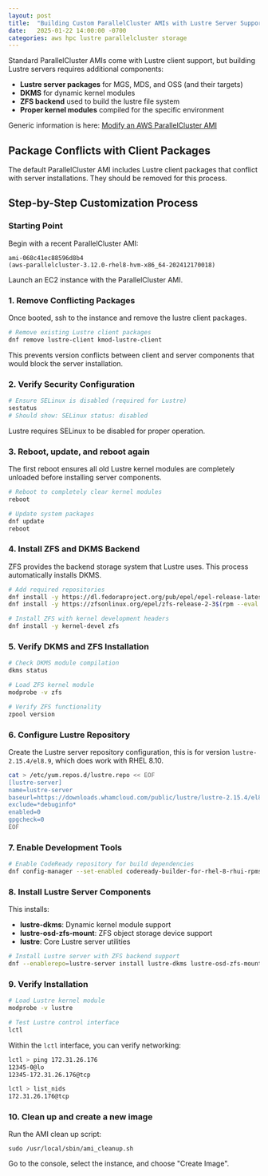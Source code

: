 ```yaml
---
layout: post
title:  "Building Custom ParallelCluster AMIs with Lustre Server Support"
date:   2025-01-22 14:00:00 -0700
categories: aws hpc lustre parallelcluster storage
---
```


Standard ParallelCluster AMIs come with Lustre client support, but building Lustre servers requires additional components:
- **Lustre server packages** for MGS, MDS, and OSS (and their targets) 
- **DKMS** for dynamic kernel modules
- **ZFS backend** used to build the lustre file system 
- **Proper kernel modules** compiled for the specific environment

Generic information is here: [Modify an AWS ParallelCluster AMI](https://docs.aws.amazon.com/parallelcluster/latest/ug/building-custom-ami-v3.html#modify-an-aws-parallelcluster-ami-v3)

## Package Conflicts with Client Packages

The default ParallelCluster AMI includes Lustre client packages that conflict with server installations. They should be removed for this process.

## Step-by-Step Customization Process

### Starting Point
Begin with a recent ParallelCluster AMI:
```
ami-068c41ec88596d8b4 
(aws-parallelcluster-3.12.0-rhel8-hvm-x86_64-202412170018)
```

Launch an EC2 instance with the ParallelCluster AMI.

### 1. Remove Conflicting Packages

Once booted, ssh to the instance and remove the lustre client packages.
```bash
# Remove existing Lustre client packages
dnf remove lustre-client kmod-lustre-client
```

This prevents version conflicts between client and server components that would block the server installation.

### 2. Verify Security Configuration
```bash
# Ensure SELinux is disabled (required for Lustre)
sestatus
# Should show: SELinux status: disabled
```

Lustre requires SELinux to be disabled for proper operation.

### 3. Reboot, update, and reboot again
The first reboot ensures all old Lustre kernel modules are completely unloaded before installing server components.

```bash
# Reboot to completely clear kernel modules
reboot

# Update system packages
dnf update
reboot
```

### 4. Install ZFS and DKMS Backend
ZFS provides the backend storage system that Lustre uses. This process automatically installs DKMS.

```bash
# Add required repositories
dnf install -y https://dl.fedoraproject.org/pub/epel/epel-release-latest-8.noarch.rpm
dnf install -y https://zfsonlinux.org/epel/zfs-release-2-3$(rpm --eval "%{dist}").noarch.rpm

# Install ZFS with kernel development headers
dnf install -y kernel-devel zfs
```

### 5. Verify DKMS and ZFS Installation
```bash
# Check DKMS module compilation
dkms status

# Load ZFS kernel module
modprobe -v zfs

# Verify ZFS functionality
zpool version
```

### 6. Configure Lustre Repository
Create the Lustre server repository configuration, this is for version `lustre-2.15.4/el8.9`, which does work with RHEL 8.10.
```bash
cat > /etc/yum.repos.d/lustre.repo << EOF
[lustre-server]
name=lustre-server
baseurl=https://downloads.whamcloud.com/public/lustre/lustre-2.15.4/el8.9/server/
exclude=*debuginfo*
enabled=0
gpgcheck=0
EOF
```

### 7. Enable Development Tools
```bash
# Enable CodeReady repository for build dependencies
dnf config-manager --set-enabled codeready-builder-for-rhel-8-rhui-rpms
```

### 8. Install Lustre Server Components
This installs:
- **lustre-dkms**: Dynamic kernel module support
- **lustre-osd-zfs-mount**: ZFS object storage device support
- **lustre**: Core Lustre server utilities

```bash
# Install Lustre server with ZFS backend support
dnf --enablerepo=lustre-server install lustre-dkms lustre-osd-zfs-mount lustre
```


### 9. Verify Installation
```bash
# Load Lustre kernel module
modprobe -v lustre

# Test Lustre control interface
lctl
```

Within the `lctl` interface, you can verify networking:
```bash
lctl > ping 172.31.26.176
12345-0@lo
12345-172.31.26.176@tcp

lctl > list_nids
172.31.26.176@tcp
```

### 10. Clean up and create a new image

Run the AMI clean up script:
```
sudo /usr/local/sbin/ami_cleanup.sh
```

Go to the console, select the instance, and choose "Create Image".
